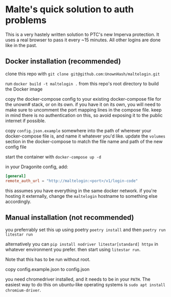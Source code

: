 # Malte's quick solution to auth problems

This is a very hastely written solution to PTC's new Imperva protection. It uses 
a real browser to pass it every ~15 minutes. All other logins are done like in the 
past.

## Docker installation (recommended)

clone this repo with `git clone git@github.com:UnownHash/maltelogin.git`

run `docker build -t maltelogin .` from this repo's root directory to build the Docker image

copy the docker-compose config to your existing docker-compose file for the unown# stack, or on its own.
if you have it on its own, you will need to make sure to uncomment the port mapping lines in the compose file. 
keep in mind there is no authentication on this, so avoid exposing it to the public internet if possible. 

copy `config.json.example` somewhere into the path of wherever your docker-compose file is, and name it whatever you'd like.
update the `volumes` section in the docker-compose to match the file name and path of the new config file

start the container with `docker-compose up -d`

in your Dragonite config, add: 

```toml
[general]
remote_auth_url = "http://maltelogin:<port>/v1/login-code"
```

this assumes you have everything in the same docker network. if you're hosting it externally, change the `maltelogin` hostname to
something else accordingly.


## Manual installation (not recommended)

you preferrably set this up using poetry `poetry install` and then `poetry run litestar run`

alternatively you can `pip install nodriver litestar[standard] httpx` in whatever environment you prefer. 
then start using `litestar run`.

Note that this has to be run without root.

copy config.example.json to config.json

you need chromedriver installed, and it needs to be in your `PATH`.
The easiest way to do this on ubuntu-like operating systems is `sudo apt install chromium-driver`.

